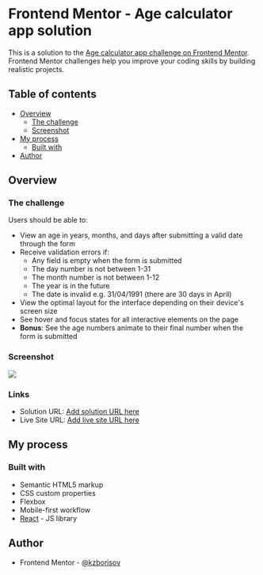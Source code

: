 # Frontend Mentor - Age calculator app solution

This is a solution to the [Age calculator app challenge on Frontend Mentor](https://www.frontendmentor.io/challenges/age-calculator-app-dF9DFFpj-Q). Frontend Mentor challenges help you improve your coding skills by building realistic projects.

## Table of contents

-   [Overview](#overview)
    -   [The challenge](#the-challenge)
    -   [Screenshot](#screenshot)
-   [My process](#my-process)
    -   [Built with](#built-with)
-   [Author](#author)

## Overview

### The challenge

Users should be able to:

-   View an age in years, months, and days after submitting a valid date through the form
-   Receive validation errors if:
    -   Any field is empty when the form is submitted
    -   The day number is not between 1-31
    -   The month number is not between 1-12
    -   The year is in the future
    -   The date is invalid e.g. 31/04/1991 (there are 30 days in April)
-   View the optimal layout for the interface depending on their device's screen size
-   See hover and focus states for all interactive elements on the page
-   **Bonus**: See the age numbers animate to their final number when the form is submitted

### Screenshot

![](./screenshot.jpg)

### Links

-   Solution URL: [Add solution URL here](https://github.com/kzborisov/age-calculator-app)
-   Live Site URL: [Add live site URL here](https://joyful-marshmallow-05d2f3.netlify.app/)

## My process

### Built with

-   Semantic HTML5 markup
-   CSS custom properties
-   Flexbox
-   Mobile-first workflow
-   [React](https://reactjs.org/) - JS library

## Author

-   Frontend Mentor - [@kzborisov](https://www.frontendmentor.io/profile/kzborisov)
